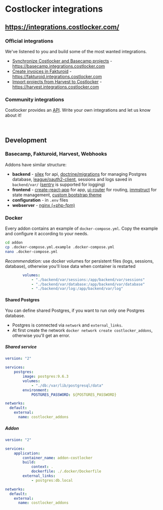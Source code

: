 
# Costlocker integrations

## https://integrations.costlocker.com/

### Official integrations

We've listened to you and build some of the most wanted integrations.

* [Synchronize Costlocker and Basecamp projects](/basecamp) - https://basecamp.integrations.costlocker.com
* [Create invoices in Fakturoid](/fakturoid) - https://fakturoid.integrations.costlocker.com
* [Import projects from Harvest to Costlocker](/harvest) - https://harvest.integrations.costlocker.com

### Community integrations

Costlocker provides an [API](http://docs.costlocker.apiary.io).
Write your own integrations and let us know about it!

<br>

## Development

### Basecamp, Fakturoid, Harvest, Webhooks

Addons have similar structure:

* **backend** - [silex](https://silex.symfony.com/) for api, [doctrine/migrations](https://github.com/doctrine/migrations) for managing Postgres database, [league/oauth2-client](http://oauth2-client.thephpleague.com/), sessions and logs saved in `backend/var/` ([sentry](https://sentry.io/) is supported for logging)
* **frontend** - [create-react-app](https://github.com/facebookincubator/create-react-app) for app, [ui-router](https://ui-router.github.io/react/) for routing, [immstruct](https://github.com/omniscientjs/immstruct) for state management, [custom bootstrap theme](https://github.com/facebookincubator/create-react-app/blob/master/packages/react-scripts/template/README.md#using-a-custom-theme)
* **configuration** - in `.env` files
* **webserver** - [nginx (+php-fpm)](/fakturoid/.docker/nginx.conf)

### Docker

Every addon contains an example of `docker-compose.yml`.
Copy the example and configure it according to your needs.

```bash
cd addon
cp .docker-compose.yml.example .docker-compose.yml
nano .docker-compose.yml
```

_Recommendation:_ use docker volumes for persistent files (logs, sessions, database),
otherwise you'll lose data when container is restarted

```yaml
        volumes:
            - "./backend/var/sessions:/app/backend/var/sessions"
            - "./backend/var/database:/app/backend/var/database"
            - "./backend/var/log:/app/backend/var/log"
```

#### Shared Postgres 

You can define shared Postgres, if you want to run only one Postgres database.

* Postgres is connected via `network` and `external_links`.
* At first create the network `docker network create costlocker_addons`, otherwise you'll get an error.

##### Shared service

```yaml
version: "2"

services:
    postgres:
        image: postgres:9.6.3
        volumes:
            - "./db:/var/lib/postgresql/data"
        environment:
            POSTGRES_PASSWORD: ${POSTGRES_PASSWORD}

networks:
  default:
    external:
      name: costlocker_addons
```

##### Addon

```yaml
version: "2"

services:
    application:
        container_name: addon-costlocker
        build:
            context: .
            dockerfile: ./.docker/Dockerfile
        external_links:
            - postgres:db.local

networks:
  default:
    external:
      name: costlocker_addons

```
